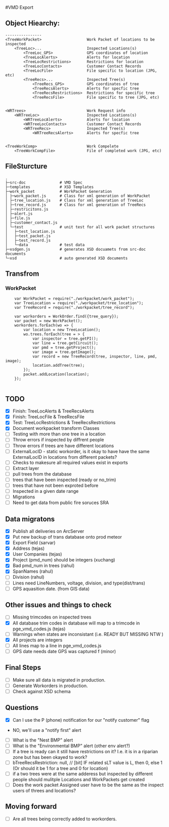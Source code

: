 #VMD Export



## Object Hiearchy:
```
----------------
<TreeWorkPacket>					Work Packet of locations to be inspected
	<TreeLoc>...					Inspected Locations(s)
		<TreeLoc_GPS>				GPS coordinates of location
		<TreeLocAlerts>				Alerts for location
		<TreeLocRestrictions>		Restrictions for location
		<TreeLocContacts>			Customer Contact Records
		<TreeLocFile>				File specific to location (JPG, etc)
		<TreeRecs>...				Inspected Tree(s)
			<TreeRecs_GPS>			GPS coordinates of tree
			<TreeRecsAlerts>		Alerts for specfic tree
			<TreeRecsRestrictions>	Restrictions for specific tree
			<TreeRecsFile>			File specific to tree (JPG, etc)


<WRTrees>							Work Request info
	<WRTreeLoc>						Inspected Locations(s)
		<WRTreeLocAlerts>			Alerts for location
		<WRTreeLocContacts>			Customer Contact Records
		<WRTreeRecs>				Inspected Tree(s)
			<WRTreeRecsAlerts>		Alerts for specfic tree


<TreeWorkComp>						Work Compelete 
	<TreeWorkCompFile>				File of completed work (JPG, etc)

```

## FileSturcture
```
.
├─src-doc 	            # VMD Spec
├─templates  			# XSD Templates 
├─work_packet   		# WorkPacket Generation
│ ├─work_packet.js      # Class for xml generation of WorkPacket
│ ├─tree_location.js	# Class for xml generation of TreeLoc
│ ├─tree_record.js      # Class for xml generation of TreeRecs
│ ├─restricitons.js
│ ├─alert.js
│ ├─file.js
│ ├─customer_contact.js
│ └─test				# unit test for all work packet structures 
│   ├─test_location.js
│   ├─test_packet.js
│   ├─test_record.js 
│	└─data				# test data
├─xsdgen.js				# generates XSD docuamets from src-doc documents
└─xsd					# auto generated XSD documents 
```


## Transfrom 
### WorkPacket

```
	var WorkPacket = require("./workpacket/work_packet");
	var TreeLocation = require("./workpacket/tree_location");
	var TreeRecord = require("./workpacket/tree_record");
	
	var workorders = WorkOrder.find({tree_query});
	var packet = new WorkPacket();
	workorders.forEach(wo => {
		var location = new TreeLocation();
		wo.trees.forEach(tree = > {
			var inspector = tree.getPI();
			var line = tree.getCircuit();
			var pmd = tree.getProject();
			var image = tree.getImage();
			var record = new TreeRecord(tree, inspector, line, pmd, image);
			location.addTree(tree);
		});
		packet.addLocation(location);		
	});
		
```



## TODO

- [x] Finish: TreeLocAlerts & TreeRecsAlerts
- [x] Finish: TreeLocFile & TreeRecsFile
- [x] Test:   TreeLocRestrictions & TreeRecsRestrictions
- [x] Document workpacket transform Classes
- [ ] Testing with more than one tree in a location
 - [ ] Throw errors if inspected by diffrent people
 - [ ] Throw errors if trees are have different locations
 - [ ] ExternalLocID - static workorder, is it okay to have have the same ExternalLocID in locations from different packets?
- [ ] Checks to makesure all required values exist in exports
- [ ] Extract layer 
 - [ ] pull trees from the database 
 - [ ] trees that have been inspected (ready or no_trim)
 - [ ] trees that have not been exproted before  
 - [ ] Inspected in a given date range
- [ ] Migrations
- [ ] Need to get data from public fire soruces SRA

## Data migratons
- [x] Publish all deliveries on ArcServer
- [x] Put new backup of trans database onto prod meteor
- [x] Export Field (sarvar)
- [x] Address (tejas)
- [x] User Companies (tejas)
- [x] Project (pmd_num) should be integers (xuchang)
- [x] Bad pmd_num in trees (rahul)
- [x] SpanNames (rahul)
- [ ] Division (rahul)
- [ ] Lines need LineNumbers, voltage, division, and type(dist/trans) 
- [ ] GPS aquasition date. (from GIS data)

## Other issues and things to check
- [ ] Missing trimcodes on inspected trees
- [x] All database trim codes in database will map to a trimcode in pge_vmd_codes.js (tejas)
- [ ] Warnings when states are inconsistant (i.e. READY BUT MISSING NTW )
- [x] All projects are integers
- [ ] All lines map to a line in pge_vmd_codes.js
- [ ] GPS date needs date GPS was captured f (minor)

## Final Steps
- [ ] Make sure all data is migrated in production.
- [ ] Generate Workorders in production.
- [ ] Check against XSD schema

## Questions
- [x] Can I use the P (phone) notification for our "notify customer" flag
 - NO, we'll use a "notify first" alert
- [ ] What is the "Nest BMP" alert
- [ ] What is the "Environmental BMP" alert (other env alert?)
- [ ] If a tree is ready can it still have restrictions on it?  I.e. it is in a riparian zone but has been okayed to work?
- [ ] bTreeRecsRestriction: null,   //   <bTreeRecsRestriction> [bit]    IF related sLT value is L, then 0, else 1   (Or should it be 1 for a tree and 0 for location)
- [ ] if a two trees were at the same adderess but inspected by different people should mulitple Locations and WorkPackets get created
- [ ] Does the work packet Assigned user have to be the same as the inspect users of threes and locations?

## Moving forward
- [ ] Are all trees being correctly added to workorders.



